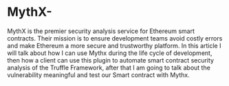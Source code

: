 # MythX-
MythX is the premier security analysis service for Ethereum smart contracts. Their mission is to ensure development teams avoid costly errors and make Ethereum a more secure and trustworthy platform. In this article I will talk about how I can use Mythx during the  life cycle of development, then how a client can use this plugin to automate smart contract security analysis of the Truffle  Framework, after that I am going to talk about the vulnerability meaningful and test our Smart contract with Mythx.

